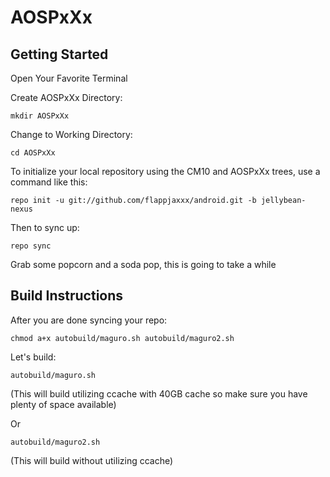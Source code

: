 AOSPxXx
===========

Getting Started
---------------

Open Your Favorite Terminal

Create AOSPxXx Directory:

    mkdir AOSPxXx

Change to Working Directory:

    cd AOSPxXx

To initialize your local repository using the CM10 and AOSPxXx trees, use a command like this:

    repo init -u git://github.com/flappjaxxx/android.git -b jellybean-nexus

Then to sync up:

    repo sync

Grab some popcorn and a soda pop, this is going to take a while


Build Instructions
--------

After you are done syncing your repo:

    chmod a+x autobuild/maguro.sh autobuild/maguro2.sh

Let's build:

    autobuild/maguro.sh
(This will build utilizing ccache with 40GB cache so make sure you have plenty of space available)

Or

    autobuild/maguro2.sh
(This will build without utilizing ccache)
